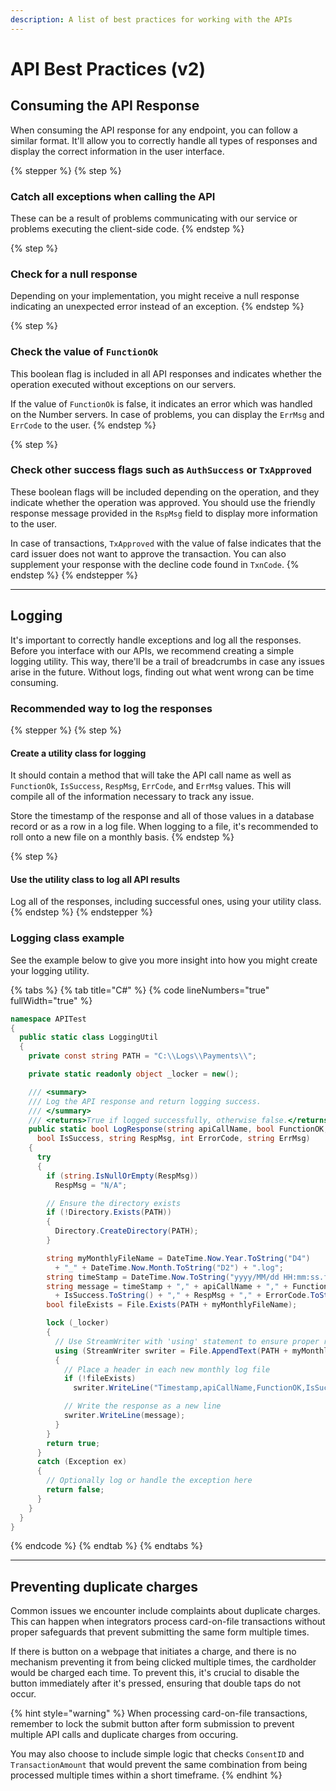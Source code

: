 ```yaml
---
description: A list of best practices for working with the APIs
---
```


# API Best Practices (v2)



## Consuming the API Response

When consuming the API response for any endpoint, you can follow a similar format. It'll allow you to correctly handle all types of responses and display the correct information in the user interface.



{% stepper %}
{% step %}
### Catch all exceptions when calling the API

These can be a result of problems communicating with our service or problems executing the client-side code.
{% endstep %}

{% step %}
### Check for a null response

Depending on your implementation, you might receive a null response indicating an unexpected error instead of an exception.
{% endstep %}

{% step %}
### Check the value of `FunctionOk`

This boolean flag is included in all API responses and indicates whether the operation executed without exceptions on our servers.&#x20;

If the value of `FunctionOk` is false, it indicates an error which was handled on the Number servers. In case of problems, you can display the `ErrMsg` and `ErrCode` to the user.
{% endstep %}

{% step %}
### Check other success flags such as `AuthSuccess` or `TxApproved`

These boolean flags will be included depending on the operation, and they indicate whether the operation was approved. You should use the friendly response message provided in the `RspMsg` field to display more information to the user.

In case of transactions, `TxApproved` with the value of false indicates that the card issuer does not want to approve the transaction. You can also supplement your response with the decline code found in `TxnCode`.
{% endstep %}
{% endstepper %}



***



## Logging

It's important to correctly handle exceptions and log all the responses. Before you interface with our APIs, we recommend creating a simple logging utility. This way, there'll be a trail of breadcrumbs in case any issues arise in the future. Without logs, finding out what went wrong can be time consuming.



### Recommended way to log the responses

{% stepper %}
{% step %}
#### Create a utility class for logging

It should contain a method that will take the API call name as well as `FunctionOk`, `IsSuccess`, `RespMsg`, `ErrCode`, and `ErrMsg` values. This will compile all of the information necessary to track any issue.

Store the timestamp of the response and all of those values in a database record or as a row in a log file. When logging to a file, it's recommended to roll onto a new file on a monthly basis.
{% endstep %}

{% step %}
#### Use the utility class to log all API results

Log all of the responses, including successful ones, using your utility class.
{% endstep %}
{% endstepper %}



### Logging class example

See the example below to give you more insight into how you might create your logging utility.

{% tabs %}
{% tab title="C#" %}
{% code lineNumbers="true" fullWidth="true" %}
```csharp
namespace APITest
{
  public static class LoggingUtil
  {
    private const string PATH = "C:\\Logs\\Payments\\";

    private static readonly object _locker = new();

    /// <summary>
    /// Log the API response and return logging success.
    /// </summary>
    /// <returns>True if logged successfully, otherwise false.</returns>
    public static bool LogResponse(string apiCallName, bool FunctionOK,
      bool IsSuccess, string RespMsg, int ErrorCode, string ErrMsg)
    {
      try
      {
        if (string.IsNullOrEmpty(RespMsg))
          RespMsg = "N/A";

        // Ensure the directory exists
        if (!Directory.Exists(PATH))
        {
          Directory.CreateDirectory(PATH);
        }

        string myMonthlyFileName = DateTime.Now.Year.ToString("D4")
          + "_" + DateTime.Now.Month.ToString("D2") + ".log";
        string timeStamp = DateTime.Now.ToString("yyyy/MM/dd HH:mm:ss.ff");
        string message = timeStamp + "," + apiCallName + "," + FunctionOK.ToString() + ","
          + IsSuccess.ToString() + "," + RespMsg + "," + ErrorCode.ToString() + "," + ErrMsg;
        bool fileExists = File.Exists(PATH + myMonthlyFileName);

        lock (_locker)
        {
          // Use StreamWriter with 'using' statement to ensure proper resource disposal
          using (StreamWriter swriter = File.AppendText(PATH + myMonthlyFileName))
          {
            // Place a header in each new monthly log file
            if (!fileExists)
              swriter.WriteLine("Timestamp,apiCallName,FunctionOK,IsSuccess,RespMsg,ErrorCode,ErrMsg");

            // Write the response as a new line
            swriter.WriteLine(message);
          }
        }
        return true;
      }
      catch (Exception ex)
      {
        // Optionally log or handle the exception here
        return false;
      }
    }
  }
}

```
{% endcode %}
{% endtab %}
{% endtabs %}



***



## Preventing duplicate charges

Common issues we encounter include complaints about duplicate charges. This can happen when integrators process card-on-file transactions without proper safeguards that prevent submitting the same form multiple times.

If there is button on a webpage that initiates a charge, and there is no mechanism preventing it from being clicked multiple times, the cardholder would be charged each time. To prevent this, it's crucial to disable the button immediately after it's pressed, ensuring that double taps do not occur.&#x20;

{% hint style="warning" %}
When processing card-on-file transactions, remember to lock the submit button after form submission to prevent multiple API calls and duplicate charges from occuring.

You may also choose to include simple logic that checks `ConsentID` and `TransactionAmount` that would prevent the same combination from being processed multiple times within a short timeframe.
{% endhint %}



